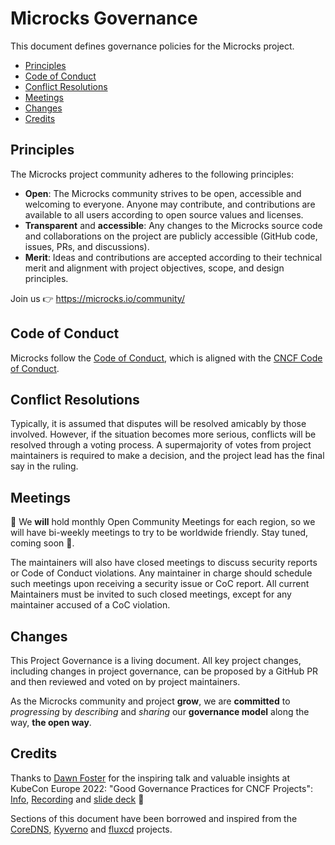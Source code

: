 # Microcks Governance

This document defines governance policies for the Microcks project.

- [Principles](#principles)
- [Code of Conduct](#code-of-conduct)
- [Conflict Resolutions](#conflict-resolutions)
- [Meetings](#meetings)
- [Changes](#changes)
- [Credits](#credits)

## Principles
The Microcks project community adheres to the following principles:

- **Open**: The Microcks community strives to be open, accessible and welcoming to everyone. Anyone may contribute, and contributions are available to all users according to open source values and licenses.
- **Transparent** and **accessible**: Any changes to the Microcks source code and collaborations on the project are publicly accessible (GitHub code, issues, PRs, and discussions).
- **Merit**: Ideas and contributions are accepted according to their technical merit and alignment with project objectives, scope, and design principles.

Join us 👉 https://microcks.io/community/

## Code of Conduct
Microcks follow the [Code of Conduct](CODE_OF_CONDUCT.md), which is aligned with the [CNCF Code of Conduct](https://github.com/cncf/foundation/blob/master/code-of-conduct.md).

## Conflict Resolutions
Typically, it is assumed that disputes will be resolved amicably by those involved. However, if the situation becomes more serious, conflicts will be resolved through a voting process. A supermajority of votes from project maintainers is required to make a decision, and the project lead has the final say in the ruling.

## Meetings
🚧 We **will** hold monthly Open Community Meetings for each region, so we will have bi-weekly meetings to try to be worldwide friendly. Stay tuned, coming soon 🚧.

The maintainers will also have closed meetings to discuss security reports or Code of Conduct violations. Any maintainer in charge should schedule such meetings upon receiving a security issue or CoC report. All current Maintainers must be invited to such closed meetings, except for any maintainer accused of a CoC violation.

## Changes
This Project Governance is a living document. All key project changes, including changes in project governance, can be proposed by a GitHub PR and then reviewed and voted on by project maintainers.

As the Microcks community and project **grow**, we are **committed** to _progressing_ by _describing_ and _sharing_ our **governance model** along the way, **the open way**.

## Credits
Thanks to [Dawn Foster](https://github.com/geekygirldawn) for the inspiring talk and valuable insights at KubeCon Europe 2022: "Good Governance Practices for CNCF Projects":
[Info](https://contribute.cncf.io/resources/videos/2022/good-governance-practices/), [Recording](https://youtu.be/x0tgEpIER1M?si=0EMgdfA1j5kxpXlW) and [slide deck](https://static.sched.com/hosted_files/kccnceu2022/7c/Good_Governance_CNCF_Projects.pdf) 👀

Sections of this document have been borrowed and inspired from the [CoreDNS](https://github.com/coredns/coredns/blob/master/GOVERNANCE.md), [Kyverno](https://github.com/kyverno/kyverno/blob/main/GOVERNANCE.md) and [fluxcd](https://github.com/fluxcd/community/blob/main/GOVERNANCE.md) projects.